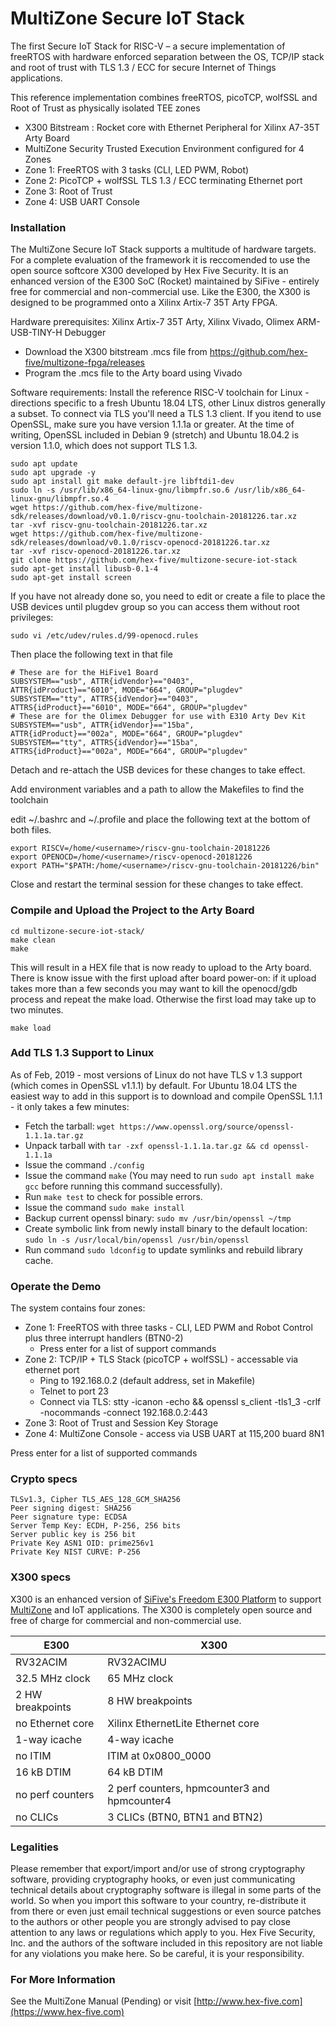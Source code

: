 # MultiZone Secure IoT Stack

The first Secure IoT Stack for RISC-V – a secure implementation of freeRTOS with hardware enforced separation between the OS, TCP/IP stack and root of trust with TLS 1.3 / ECC for secure Internet of Things applications.

This reference implementation combines freeRTOS, picoTCP, wolfSSL and Root of Trust as physically isolated TEE zones
 - X300 Bitstream : Rocket core with Ethernet Peripheral for Xilinx A7-35T Arty Board
 - MultiZone Security Trusted Execution Environment configured for 4 Zones
 - Zone 1: FreeRTOS with 3 tasks (CLI, LED PWM, Robot)
 - Zone 2: PicoTCP + wolfSSL TLS 1.3 / ECC terminating Ethernet port
 - Zone 3: Root of Trust
 - Zone 4: USB UART Console

### Installation ###

The MultiZone Secure IoT Stack supports a multitude of hardware targets. For a complete evaluation of the framework it is reccomended to use the open source softcore X300 developed by Hex Five Security. It is an enhanced version of the E300 SoC (Rocket) maintained by SiFive - entirely free for commercial and non-commercial use. Like the E300, the X300 is designed to be programmed onto a Xilinx Artix-7 35T Arty FPGA.

Hardware prerequisites: Xilinx Artix-7 35T Arty, Xilinx Vivado, Olimex ARM-USB-TINY-H Debugger
 - Download the X300 bitstream .mcs file from https://github.com/hex-five/multizone-fpga/releases
 - Program the .mcs file to the Arty board using Vivado

Software requirements: Install the reference RISC-V toolchain for Linux - directions specific to a fresh Ubuntu 18.04 LTS, other Linux distros generally a subset. To connect via TLS you'll need a TLS 1.3 client. If you itend to use OpenSSL, make sure you have version 1.1.1a or greater. At the time of writing, OpenSSL included in Debian 9 (stretch) and Ubuntu 18.04.2 is version 1.1.0, which does not support TLS 1.3.   
 ```
 sudo apt update
 sudo apt upgrade -y
 sudo apt install git make default-jre libftdi1-dev
 sudo ln -s /usr/lib/x86_64-linux-gnu/libmpfr.so.6 /usr/lib/x86_64-linux-gnu/libmpfr.so.4
 wget https://github.com/hex-five/multizone-sdk/releases/download/v0.1.0/riscv-gnu-toolchain-20181226.tar.xz
 tar -xvf riscv-gnu-toolchain-20181226.tar.xz
 wget https://github.com/hex-five/multizone-sdk/releases/download/v0.1.0/riscv-openocd-20181226.tar.xz
 tar -xvf riscv-openocd-20181226.tar.xz
 git clone https://github.com/hex-five/multizone-secure-iot-stack
 sudo apt-get install libusb-0.1-4
 sudo apt-get install screen
```

If you have not already done so, you need to edit or create a file to place the USB devices until plugdev group so you can access them without root privileges:
```
sudo vi /etc/udev/rules.d/99-openocd.rules
```
Then place the following text in that file
```
# These are for the HiFive1 Board
SUBSYSTEM=="usb", ATTR{idVendor}=="0403",
ATTR{idProduct}=="6010", MODE="664", GROUP="plugdev"
SUBSYSTEM=="tty", ATTRS{idVendor}=="0403",
ATTRS{idProduct}=="6010", MODE="664", GROUP="plugdev"
# These are for the Olimex Debugger for use with E310 Arty Dev Kit
SUBSYSTEM=="usb", ATTR{idVendor}=="15ba",
ATTR{idProduct}=="002a", MODE="664", GROUP="plugdev"
SUBSYSTEM=="tty", ATTRS{idVendor}=="15ba",
ATTRS{idProduct}=="002a", MODE="664", GROUP="plugdev"
```
Detach and re-attach the USB devices for these changes to take effect.

Add environment variables and a path to allow the Makefiles to find the toolchain

edit ~/.bashrc and ~/.profile and place the following text at the bottom of both files.
```
export RISCV=/home/<username>/riscv-gnu-toolchain-20181226
export OPENOCD=/home/<username>/riscv-openocd-20181226
export PATH="$PATH:/home/<username>/riscv-gnu-toolchain-20181226/bin"
```
Close and restart the terminal session for these changes to take effect.

### Compile and Upload the Project to the Arty Board ###

```
cd multizone-secure-iot-stack/
make clean
make
```

This will result in a HEX file that is now ready to upload to the Arty board. There is know issue with the first upload after board power-on: if it upload takes more than a few seconds you may want to kill the openocd/gdb process and repeat the make load. Otherwise the first load may take up to two minutes.
```
make load
```
### Add TLS 1.3 Support to Linux ###

As of Feb, 2019 - most versions of Linux do not have TLS v 1.3 support (which comes in OpenSSL v1.1.1) by default.  For Ubuntu 18.04 LTS the easiest way to add in this support is to download and compile OpenSSL 1.1.1 - it only takes a few minutes:

- Fetch the tarball: ```wget https://www.openssl.org/source/openssl-1.1.1a.tar.gz```
- Unpack tarball with ```tar -zxf openssl-1.1.1a.tar.gz && cd openssl-1.1.1a```
- Issue the command ```./config```
- Issue the command ```make``` (You may need to run ```sudo apt install make gcc``` before running this command successfully).
- Run ```make test``` to check for possible errors.
- Issue the command ```sudo make install```
- Backup current openssl binary: ```sudo mv /usr/bin/openssl ~/tmp```
- Create symbolic link from newly install binary to the default location: ```sudo ln -s /usr/local/bin/openssl /usr/bin/openssl```
- Run command ```sudo ldconfig``` to update symlinks and rebuild library cache.

### Operate the Demo ###

The system contains four zones:
 - Zone 1: FreeRTOS with three tasks - CLI, LED PWM and Robot Control plus three interrupt handlers (BTN0-2) 
   - Press enter for a list of support commands
 - Zone 2: TCP/IP + TLS Stack (picoTCP + wolfSSL) - accessable via ethernet port
   - Ping to 192.168.0.2 (default address, set in Makefile)
   - Telnet to port 23
   - Connect via TLS: stty -icanon -echo && openssl s_client -tls1_3 -crlf -nocommands -connect 192.168.0.2:443
 - Zone 3: Root of Trust and Session Key Storage
 - Zone 4: MultiZone Console - access via USB UART at 115,200 buard 8N1
 
 Press enter for a list of supported commands

### Crypto specs ###
```
TLSv1.3, Cipher TLS_AES_128_GCM_SHA256
Peer signing digest: SHA256
Peer signature type: ECDSA
Server Temp Key: ECDH, P-256, 256 bits
Server public key is 256 bit
Private Key ASN1 OID: prime256v1
Private Key NIST CURVE: P-256
```

### X300 specs ###

X300 is an enhanced version of [SiFive's Freedom E300
Platform](https://github.com/sifive/freedom/tree/3624efff1819e52cec30c72f9085158189f8b53f)
to support [MultiZone](https://hex-five.com/products/) and IoT applications.
The X300 is completely open source and free of charge for commercial and non-commercial use.

| E300             | X300                                         |
| ---------------- | -------------------------------------------- |
| RV32ACIM         | RV32ACIMU                                    |
| 32.5 MHz clock   | 65 MHz clock                                 |
| 2 HW breakpoints | 8 HW breakpoints                             |
| no Ethernet core | Xilinx EthernetLite Ethernet core            |
| 1-way icache     | 4-way icache                                 |
| no ITIM          | ITIM at 0x0800\_0000                         |
| 16 kB DTIM       | 64 kB DTIM                                   |
| no perf counters | 2 perf counters, hpmcounter3 and hpmcounter4 |
| no CLICs         | 3 CLICs (BTN0, BTN1 and BTN2)                |

### Legalities ###

Please remember that export/import and/or use of strong cryptography software, providing cryptography hooks, or even just communicating technical details about cryptography software is illegal in some parts of the world. So when you import this software to your country, re-distribute it from there or even just email technical suggestions or even source patches to the authors or other people you are strongly advised to pay close attention to any laws or regulations which apply to you. Hex Five Security, Inc. and the authors of the software included in this repository are not liable for any violations you make here. So be careful, it is your responsibility. 

### For More Information ###

See the MultiZone Manual (Pending) or visit [http://www.hex-five.com](https://www.hex-five.com)
